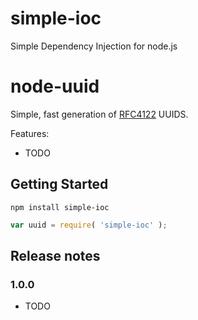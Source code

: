 simple-ioc
==========

Simple Dependency Injection for node.js



# node-uuid

Simple, fast generation of [RFC4122](http://www.ietf.org/rfc/rfc4122.txt) UUIDS.

Features:

* TODO

## Getting Started

```
npm install simple-ioc
```

```javascript
var uuid = require( 'simple-ioc' );
```

## Release notes

### 1.0.0

* TODO

